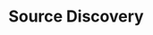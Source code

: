 ---
content-type: "stitch-js-function"
key: "source-discovery-function"
order: 3


title: "Source Discovery"
definition: "displayDiscoveryOutputForSource(options)"
description: "Checks the source's connection and discovers its schema."


options:
  - name: "id"
    required: true
    description: "The unique identifier for the source."

  - name: "discovery_job_name"
    required: true
    description: "The discovery job that should be displayed."

  - name: "ephemeral_token"
    required: false
    description: "The token used to automatically log the user into the Stitch client account. Retrieved by creating a session using the [Create Session endpoint](#create-a-session)."
  - name: "default_streams"
    required: false
    description: |
      Sets the default selections for the data structures (tables) to be replicated during the source integration setup. Should be an object of the form `{"table_name": true}`.

      Only top-level tables can be provided - nesting is not currently supported.

      **Note**: If a table name is provided that isn't provided by the source integration, it is ignored. Values other than `true` are also ignored.


examples:
  - title: ""
    description: ""
    code: |
      Stitch.displayDiscoveryOutputForSource({
        id: 123,
        discovery_job_name: "987-123-4567891234-checks"
      }).then((result) => {
        console.log(`Integration created, type=${result.type}, id=${result.id}`);
      }).catch((error) => {
        console.log("Integration not created.", error);
      });
---